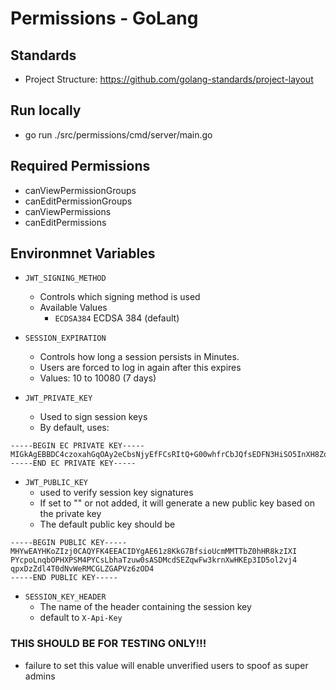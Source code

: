 # Permissions - GoLang
## Standards
- Project Structure: https://github.com/golang-standards/project-layout

## Run locally
- go run ./src/permissions/cmd/server/main.go

## Required Permissions
- canViewPermissionGroups
- canEditPermissionGroups
- canViewPermissions
- canEditPermissions

## Environmnet Variables
- `JWT_SIGNING_METHOD`
    - Controls which signing method is used
    - Available Values
        - `ECDSA384` ECDSA 384 (default)
        
- `SESSION_EXPIRATION`
    - Controls how long a session persists in Minutes. 
    - Users are forced to log in again after this expires
    - Values: 10 to 10080 (7 days)

- `JWT_PRIVATE_KEY`
    - Used to sign session keys
    - By default, uses:
```
-----BEGIN EC PRIVATE KEY-----
MIGkAgEBBDC4czoxahGqOAy2eCbsNjyEfFCsRItQ+G00whfrCbJQfsEDFN3HiSO5InXH8ZqjfmGgBwYFK4EEACKhZANiAATrXPwqQbsF+yKhRyYwxNNtnSEdHyTMhcg9hymgueps48dc9Izg9gKwtuFpPO7DSwBIMxx1IRmrAXDeSudfAcoSncgPmiXa+PiqnEPNl2XhPR029Z5EwIYtkYA9XPrM4Pg=
-----END EC PRIVATE KEY-----
```
- `JWT_PUBLIC_KEY`
    - used to verify session key signatures
    - If set to "" or not added, it will generate a new public key based on the private key
    - The default public key should be 
```
-----BEGIN PUBLIC KEY-----
MHYwEAYHKoZIzj0CAQYFK4EEACIDYgAE61z8KkG7BfsioUcmMMTTbZ0hHR8kzIXI
PYcpoLnqbOPHXPSM4PYCsLbhaTzuw0sASDMcdSEZqwFw3krnXwHKEp3ID5ol2vj4
qpxDzZdl4T0dNvWeRMCGLZGAPVz6zOD4
-----END PUBLIC KEY-----
``` 
- `SESSION_KEY_HEADER`
    - The name of the header containing the session key
    - default to `X-Api-Key`

### THIS SHOULD BE FOR TESTING ONLY!!!
- failure to set this value will enable unverified users to spoof as super admins